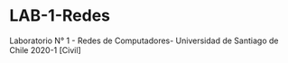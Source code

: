 # LAB-1-Redes
Laboratorio N° 1 - Redes de Computadores- Universidad de Santiago de Chile 2020-1 [Civil]
